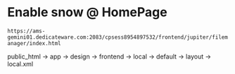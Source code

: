 # Enable snow @ HomePage

```https://ams-gemini01.dedicateware.com:2083/cpsess8954897532/frontend/jupiter/filemanager/index.html ```

public_html -> app -> design -> frontend -> local -> default -> layout -> local.xml
